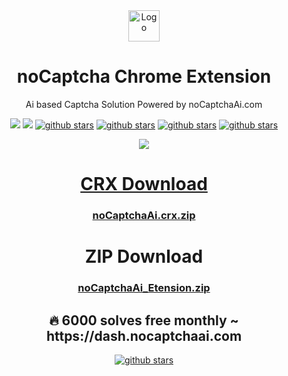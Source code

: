 <div align="center">
<img src="https://user-images.githubusercontent.com/38348819/224522816-8bfba887-ffdd-4180-bbe3-1e3b6f5c5b41.png" alt="Logo" width="50" />
<br />
<h1>noCaptcha Chrome Extension</h1>
<p>Ai based Captcha Solution Powered by noCaptchaAi.com</p>
<p>
<a href="https://t.me/noCaptchaAi" target="_blank"><img src="https://img.shields.io/badge/Telegram-2CA5E0?style=for-the-badge&logo=telegram&logoColor=white"></a>
<a href="https://discord.gg/E7FfzhZqzA" target="_blank"><img src="https://img.shields.io/badge/Discord-7289DA?style=for-the-badge&logo=discord&logoColor=white"></a>
<a href="https://github.com/shimuldn/hCaptchaSolverApi/"><img alt="github stars" src="https://img.shields.io/github/stars/shimuldn/hCaptchaSolverApi?style=for-the-badge"></a>
<a href="https://github.com/shimuldn/hCaptchaSolverApi/"><img alt="github stars" src="https://img.shields.io/npm/v/nocaptchaai-puppeteer?label=npm-puppeteer-solver&style=for-the-badge"></a>
<a href="https://github.com/shimuldn/hCaptchaSolverApi/"><img alt="github stars" src="https://img.shields.io/npm/v/nocaptchasolver?label=npm-selenium-solver&style=for-the-badge"></a>
<a href="https://greasyfork.org/en/scripts/454941-nocaptchaai-hcaptcha-solver"><img alt="github stars" src="https://user-images.githubusercontent.com/4178343/202253849-adb3f27a-24cf-444e-916c-2e58cba00362.png">
</p>

<img src="https://user-images.githubusercontent.com/38348819/220092765-b17f3982-81f0-4e01-9d1a-70875cacd16a.png" />



# CRX Download

### [noCaptchaAi.crx.zip](https://github.com/noCaptchaAi/noCaptcha_extension/releases/download/v1.6.0/1.6.0.crx.zip)

# ZIP Download 

### [noCaptchaAi_Etension.zip](https://github.com/noCaptchaAi/noCaptcha_extension/releases/download/v1.6.0/noCaptcha.Chrome.v1.6.0.zip)






<h2 align="center">
🔥 6000 solves free monthly 
~ https://dash.nocaptchaai.com
</h2>


<div align="center">
<a href="https://www.youtube.com/embed/MM35vd6AloM"><img alt="github stars" src="https://user-images.githubusercontent.com/38348819/224545292-a55fa3bd-dfd4-42f1-b4b7-eb1a80d3eec6.png"></a>
</div>
